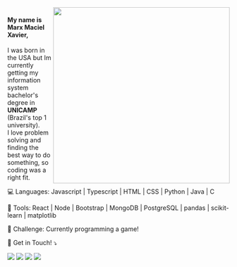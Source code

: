 <img src="https://i.pinimg.com/originals/e4/26/70/e426702edf874b181aced1e2fa5c6cde.gif" width="400px" height="400" align="right">

<p align="left"> 
  <h4>My name is <strong>Marx Maciel Xavier</strong>,</h4> I was born in the USA but Im currently getting my information system bachelor's degree in <strong>UNICAMP</strong> (Brazil's top 1 university).<br>
  I love problem solving and finding the best way to do something, so coding was a right fit.
</p>

<p align="left">
  💻 Languages: Javascript | Typescript | HTML | CSS | Python | Java | C
</p>

<p align="left">
  💼 Tools: React | Node | Bootstrap | MongoDB | PostgreSQL | pandas | scikit-learn | matplotlib
</p>

<p align="left">
  🦾 Challenge: Currently programming a game!
</p>

<p align="left">
  💌 Get in Touch! ⤵️
</p>

<p align="left">
  <a href="mailto:marxxavier.work@gmail.com" alt="Gmail">
  <img src="https://img.shields.io/badge/-Gmail-FF0000?style=flat-square&labelColor=FF0000&logo=gmail&logoColor=white" /></a>

  <a href="https://www.linkedin.com/in/marx-xavier-/" alt="LinkedIn">
  <img src="https://img.shields.io/badge/-Linkedin-0e76a8?style=flat-square&logo=Linkedin&logoColor=white" /></a>

  <a href="#" alt="WhatsApp">
  <img src="https://img.shields.io/badge/-WhatsApp-25d366?style=flat-square&labelColor=25d366&logo=whatsapp&logoColor=white"/></a>

  <a href="https://www.instagram.com/marx.maciel/" alt="Instagram">
  <img src="https://img.shields.io/badge/-Instagram-DF0174?style=flat-square&labelColor=DF0174&logo=instagram&logoColor=white"/></a>
</p>
